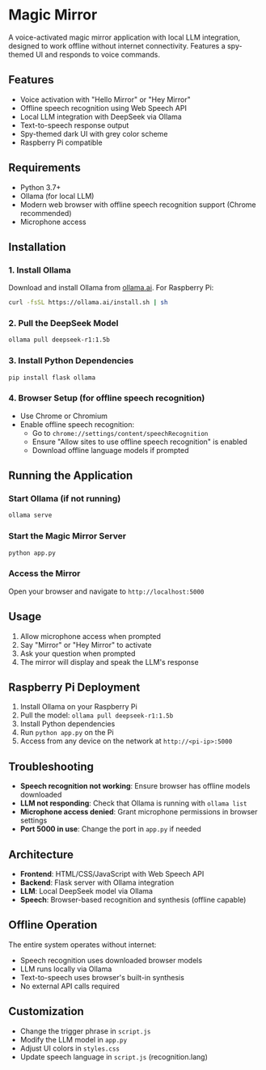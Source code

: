 # Magic Mirror

A voice-activated magic mirror application with local LLM integration, designed to work offline without internet connectivity. Features a spy-themed UI and responds to voice commands.

## Features

- Voice activation with "Hello Mirror" or "Hey Mirror"
- Offline speech recognition using Web Speech API
- Local LLM integration with DeepSeek via Ollama
- Text-to-speech response output
- Spy-themed dark UI with grey color scheme
- Raspberry Pi compatible

## Requirements

- Python 3.7+
- Ollama (for local LLM)
- Modern web browser with offline speech recognition support (Chrome recommended)
- Microphone access

## Installation

### 1. Install Ollama

Download and install Ollama from [ollama.ai](https://ollama.ai). For Raspberry Pi:

```bash
curl -fsSL https://ollama.ai/install.sh | sh
```

### 2. Pull the DeepSeek Model

```bash
ollama pull deepseek-r1:1.5b
```

### 3. Install Python Dependencies

```bash
pip install flask ollama
```

### 4. Browser Setup (for offline speech recognition)

- Use Chrome or Chromium
- Enable offline speech recognition:
  - Go to `chrome://settings/content/speechRecognition`
  - Ensure "Allow sites to use offline speech recognition" is enabled
  - Download offline language models if prompted

## Running the Application

### Start Ollama (if not running)

```bash
ollama serve
```

### Start the Magic Mirror Server

```bash
python app.py
```

### Access the Mirror

Open your browser and navigate to `http://localhost:5000`

## Usage

1. Allow microphone access when prompted
2. Say "Mirror" or "Hey Mirror" to activate
3. Ask your question when prompted
4. The mirror will display and speak the LLM's response

## Raspberry Pi Deployment

1. Install Ollama on your Raspberry Pi
2. Pull the model: `ollama pull deepseek-r1:1.5b`
3. Install Python dependencies
4. Run `python app.py` on the Pi
5. Access from any device on the network at `http://<pi-ip>:5000`

## Troubleshooting

- **Speech recognition not working**: Ensure browser has offline models downloaded
- **LLM not responding**: Check that Ollama is running with `ollama list`
- **Microphone access denied**: Grant microphone permissions in browser settings
- **Port 5000 in use**: Change the port in `app.py` if needed

## Architecture

- **Frontend**: HTML/CSS/JavaScript with Web Speech API
- **Backend**: Flask server with Ollama integration
- **LLM**: Local DeepSeek model via Ollama
- **Speech**: Browser-based recognition and synthesis (offline capable)

## Offline Operation

The entire system operates without internet:
- Speech recognition uses downloaded browser models
- LLM runs locally via Ollama
- Text-to-speech uses browser's built-in synthesis
- No external API calls required

## Customization

- Change the trigger phrase in `script.js`
- Modify the LLM model in `app.py`
- Adjust UI colors in `styles.css`
- Update speech language in `script.js` (recognition.lang)

